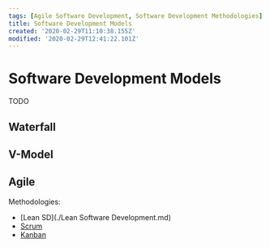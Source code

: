 ```yaml
---
tags: [Agile Software Development, Software Development Methodologies]
title: Software Development Models
created: '2020-02-29T11:10:38.155Z'
modified: '2020-02-29T12:41:22.101Z'
---
```


# Software Development Models

TODO

## Waterfall

## V-Model

## Agile

Methodologies:

- [Lean SD](./Lean Software Development.md)
- [Scrum](./Scrum.md)
- [Kanban](./Kanban.md)

